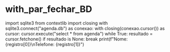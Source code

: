 # with_par_fechar_BD

import sqlite3
from contextlib import closing
with sqlite3.connect("agenda.db") as conexao:
  with closing(conexao.cursor()) as cursor:
    cursor.execute("select * from agenda")
    while True:
      resultado = cursor.fetchone()
      if resultado is None:
        break
      print(f"Nome: {registro[0]}\nTelefone: {registro[1]}")

